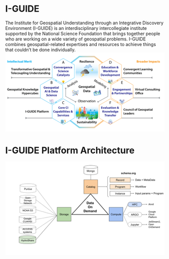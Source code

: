 # I-GUIDE
The Institute for Geospatial Understanding through an Integrative Discovery Environment (I-GUIDE) is an interdisciplinary intercollegiate institute supported by the National Science Foundation that brings together people who are working on a wide variety of geospatial problems. I-GUIDE combines geospatial-related expertises and resources to achieve things that couldn’t be done individually.
![I-GUIDE Vision](./images/iguide_vision_figure.png)

# I-GUIDE Platform Architecture
![I-GUIDE Platform High Level Architecture](./images/iguide_platfrom_design.png)